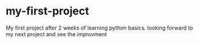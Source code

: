 # my-first-project

My first project after 2 weeks of learning python basics.
looking forward to my next project and see the improvment
